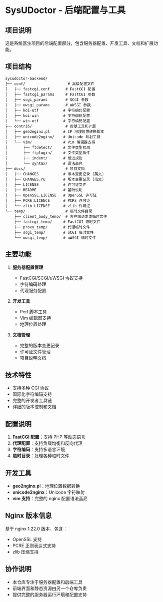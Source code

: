 # SysUDoctor - 后端配置与工具

## 项目说明
这是系统医生项目的后端配置部分，包含服务器配置、开发工具、文档和扩展功能。

## 项目结构
```
sysudoctor-backend/
├── conf/                   # 高级配置文件
│   ├── fastcgi.conf       # FastCGI 配置
│   ├── fastcgi_params     # FastCGI 参数
│   ├── scgi_params        # SCGI 参数  
│   ├── uwsgi_params       # uWSGI 参数
│   ├── koi-utf           # 字符编码配置
│   ├── koi-win           # 字符编码配置
│   └── win-utf           # 字符编码配置
├── contrib/               # 贡献工具和扩展
│   ├── geo2nginx.pl      # IP 地理位置转换脚本
│   ├── unicode2nginx/    # Unicode 映射工具
│   └── vim/              # Vim 编辑器支持
│       ├── ftdetect/     # 文件类型检测
│       ├── ftplugin/     # 文件类型插件
│       ├── indent/       # 缩进规则
│       └── syntax/       # 语法高亮
├── docs/                  # 项目文档
│   ├── CHANGES           # 版本变更记录 (英文)
│   ├── CHANGES.ru        # 版本变更记录 (俄文)
│   ├── LICENSE           # 许可证文件
│   ├── README            # 基础说明
│   ├── OpenSSL.LICENSE   # OpenSSL 许可证
│   ├── PCRE.LICENCE      # PCRE 许可证
│   └── zlib.LICENSE      # zlib 许可证
└── temp/                  # 临时文件目录
    ├── client_body_temp/  # 客户端请求体临时文件
    ├── fastcgi_temp/     # FastCGI 临时文件
    ├── proxy_temp/       # 代理临时文件
    ├── scgi_temp/        # SCGI 临时文件
    └── uwsgi_temp/       # uWSGI 临时文件
```

## 主要功能
1. **服务器配置管理**
   - FastCGI/SCGI/uWSGI 协议支持
   - 字符编码处理
   - 代理服务配置

2. **开发工具**
   - Perl 脚本工具
   - Vim 编辑器支持
   - 地理位置处理

3. **文档管理**
   - 完整的版本变更记录
   - 许可证文件管理
   - 项目说明文档

## 技术特性
- 支持多种 CGI 协议
- 国际化字符编码支持
- 完整的开发者工具链
- 详细的版本控制和文档

## 配置说明
1. **FastCGI 配置**：支持 PHP 等动态语言
2. **代理配置**：支持负载均衡和反向代理
3. **字符编码**：支持多语言环境
4. **临时目录**：处理各种临时文件

## 开发工具
- **geo2nginx.pl**：地理位置数据转换
- **unicode2nginx**：Unicode 字符映射
- **vim 支持**：完整的 nginx 配置语法高亮

## Nginx 版本信息
基于 nginx 1.22.0 版本，包含：
- OpenSSL 支持
- PCRE 正则表达式支持  
- zlib 压缩支持

## 协作说明
- 本仓库专注于服务器配置和后端工具
- 前端界面和静态资源由另一个仓库负责
- 提供完整的服务器运行环境和配置支持
